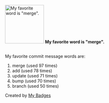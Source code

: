 <img src="https://my-badges.github.io/my-badges/favorite-word.png" alt="My favorite word is &quot;merge&quot;." title="My favorite word is &quot;merge&quot;." width="128">
<strong>My favorite word is &quot;merge&quot;.</strong>
<br><br>

My favorite commit message words are:

1. merge (used 97 times)
2. add (used 78 times)
3. update (used 71 times)
4. bump (used 70 times)
5. branch (used 50 times)


Created by <a href="https://github.com/my-badges/my-badges">My Badges</a>